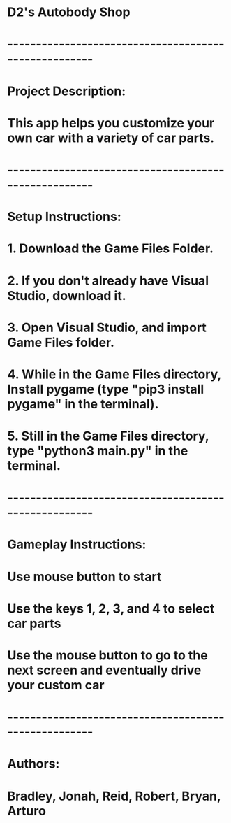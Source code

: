 # D2's Autobody Shop

# -----------------------------------------------------

# Project Description:
# This app helps you customize your own car with a variety of car parts.

# -----------------------------------------------------

# Setup Instructions:
# 1. Download the Game Files Folder.
# 2. If you don't already have Visual Studio, download it.
# 3. Open Visual Studio, and import Game Files folder.
# 4. While in the Game Files directory,  Install pygame (type "pip3 install pygame" in the terminal).
# 5. Still in the Game Files directory, type "python3 main.py" in the terminal. 

# -----------------------------------------------------

# Gameplay Instructions:
# Use mouse button to start
# Use the keys 1, 2, 3, and 4 to select car parts
# Use the mouse button to go to the next screen and eventually drive your custom car

# -----------------------------------------------------

# Authors:
# Bradley, Jonah, Reid, Robert, Bryan, Arturo
